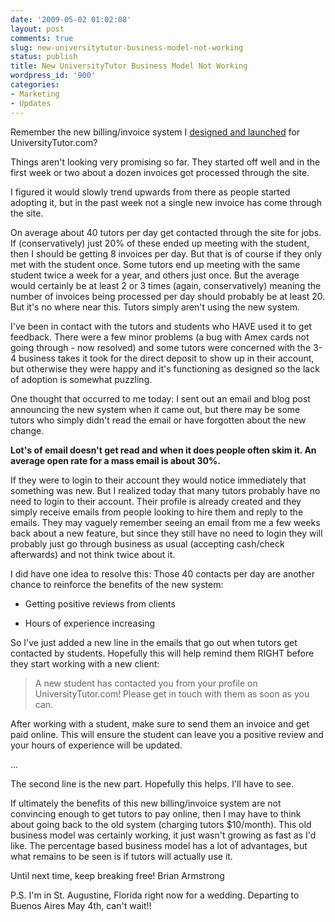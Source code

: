 ```yaml
---
date: '2009-05-02 01:02:08'
layout: post
comments: true
slug: new-universitytutor-business-model-not-working
status: publish
title: New UniversityTutor Business Model Not Working
wordpress_id: '900'
categories:
- Marketing
- Updates
---
```


Remember the new billing/invoice system I [designed and launched](http://www.startbreakingfree.com/?p=857) for UniversityTutor.com?

Things aren't looking very promising so far. They started off well and in the first week or two about a dozen invoices got processed through the site.

I figured it would slowly trend upwards from there as people started adopting it, but in the past week not a single new invoice has come through the site.

On average about 40 tutors per day get contacted through the site for jobs. If (conservatively) just 20% of these ended up meeting with the student, then I should be getting 8 invoices per day. But that is of course if they only met with the student once. Some tutors end up meeting with the same student twice a week for a year, and others just once. But the average would certainly be at least 2 or 3 times (again, conservatively) meaning the number of invoices being processed per day should probably be at least 20. But it's no where near this. Tutors simply aren't using the new system.

I've been in contact with the tutors and students who HAVE used it to get feedback. There were a few minor problems (a bug with Amex cards not going through - now resolved) and some tutors were concerned with the 3-4 business takes it took for the direct deposit to show up in their account, but otherwise they were happy and it's functioning as designed so the lack of adoption is somewhat puzzling.

One thought that occurred to me today: I sent out an email and blog post announcing the new system when it came out, but there may be some tutors who simply didn't read the email or have forgotten about the new change.

**Lot's of email doesn't get read and when it does people often skim it. An average open rate for a mass email is about 30%.**

If they were to login to their account they would notice immediately that something was new. But I realized today that many tutors probably have no need to login to their account. Their profile is already created and they simply receive emails from people looking to hire them and reply to the emails. They may vaguely remember seeing an email from me a few weeks back about a new feature, but since they still have no need to login they will probably just go through business as usual (accepting cash/check afterwards) and not think twice about it.

I did have one idea to resolve this: Those 40 contacts per day are another chance to reinforce the benefits of the new system:



	
  * Getting positive reviews from clients

	
  * Hours of experience increasing


So I've just added a new line in the emails that go out when tutors get contacted by students. Hopefully this will help remind them RIGHT before they start working with a new client:


> A new student has contacted you from your profile on UniversityTutor.com! Please get in touch with them as soon as you can.

After working with a student, make sure to send them an invoice and get paid online. This will ensure the student can leave you a positive review and your hours of experience will be updated.

...


The second line is the new part. Hopefully this helps. I'll have to see.

If ultimately the benefits of this new billing/invoice system are not convincing enough to get tutors to pay online, then I may have to think about going back to the old system (charging tutors $10/month). This old business model was certainly working, it just wasn't growing as fast as I'd like. The percentage based business model has a lot of advantages, but what remains to be seen is if tutors will actually use it.

Until next time, keep breaking free!
Brian Armstrong

P.S. I'm in St. Augustine, Florida right now for a wedding. Departing to Buenos Aires May 4th, can't wait!!
